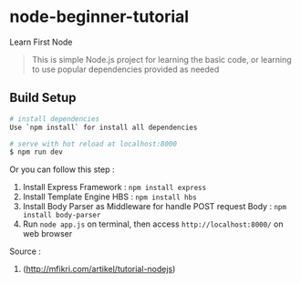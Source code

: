 # node-beginner-tutorial
Learn First Node 

> This is simple Node.js project for learning the basic code, or learning to use popular dependencies provided as needed

## Build Setup

```bash
# install dependencies
Use `npm install` for install all dependencies

# serve with hot reload at localhost:8000
$ npm run dev

```
Or you can follow this step :

1. Install Express Framework : `npm install express`
2. Install Template Engine HBS : `npm install hbs`
3. Install Body Parser as Middleware for handle POST request Body : `npm install body-parser`
4. Run `node app.js` on terminal, then access `http://localhost:8000/` on web browser

Source : 
1. (http://mfikri.com/artikel/tutorial-nodejs)
